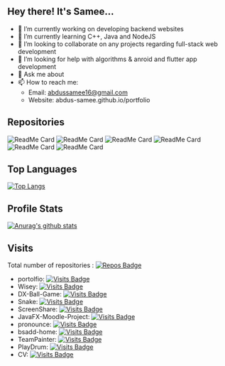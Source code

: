 ## Hey there! It's Samee...

- 🔭 I’m currently working on developing backend websites
- 🌱 I’m currently learning C++, Java and NodeJS
- 👯 I’m looking to collaborate on any projects regarding full-stack web development
- 🤔 I’m looking for help with algorithms & anroid and flutter app development
- 💬 Ask me about 
- 📫 How to reach me: 
     - Email: abdussamee16@gmail.com
     - Website: abdus-samee.github.io/portfolio
      
## Repositories
![ReadMe Card](https://github-readme-stats.vercel.app/api/pin/?username=Abdus-Samee&repo=portfolio&theme=dark)
![ReadMe Card](https://github-readme-stats.vercel.app/api/pin/?username=Abdus-Samee&repo=Wisey&theme=dark)
![ReadMe Card](https://github-readme-stats.vercel.app/api/pin/?username=Abdus-Samee&repo=ScreenShare&theme=dark)
![ReadMe Card](https://github-readme-stats.vercel.app/api/pin/?username=Abdus-Samee&repo=JavaFX-Moodle-Project&theme=dark)
![ReadMe Card](https://github-readme-stats.vercel.app/api/pin/?username=Abdus-Samee&repo=DX-Ball-Game&theme=dark)
![ReadMe Card](https://github-readme-stats.vercel.app/api/pin/?username=Abdus-Samee&repo=pronounce&theme=dark)

## Top Languages
[![Top Langs](https://github-readme-stats.vercel.app/api/top-langs/?username=Abdus-Samee&layout=compact)](https://github.com/anuraghazra/github-readme-stats)

## Profile Stats
[![Anurag's github stats](https://github-readme-stats.vercel.app/api?username=Abdus-Samee&show_icons=true&theme=radical)](https://github.com/anuraghazra/github-readme-stats)

## Visits
Total number of repositories : [![Repos Badge](https://badges.pufler.dev/repos/Abdus-Samee)](https://badges.pufler.dev)
- portolfio: [![Visits Badge](https://badges.pufler.dev/visits/Abdus-Samee/portfolio)](https://github.com/Abdus-Samee/portfolio)
- Wisey: [![Visits Badge](https://badges.pufler.dev/visits/Abdus-Samee/Wisey)](https://github.com/Abdus-Samee/Wisey)
- DX-Ball-Game: [![Visits Badge](https://badges.pufler.dev/visits/Abdus-Samee/DX-Ball-Game)](https://github.com/Abdus-Samee/DX-Ball-Game)
- Snake: [![Visits Badge](https://badges.pufler.dev/visits/Abdus-Samee/DX-Ball-Game)](https://github.com/Abdus-Samee/Snake)
- ScreenShare: [![Visits Badge](https://badges.pufler.dev/visits/Abdus-Samee/ScreenShare)](https://github.com/Abdus-Samee/ScreenShare)
- JavaFX-Moodle-Project: [![Visits Badge](https://badges.pufler.dev/visits/Abdus-Samee/JavaFX-Moodle-Project)](https://github.com/Abdus-Samee/JavaFX-Moodle-Project)
- pronounce: [![Visits Badge](https://badges.pufler.dev/visits/Abdus-Samee/pronounce)](https://github.com/Abdus-Samee/pronounce)
- bsadd-home: [![Visits Badge](https://badges.pufler.dev/visits/Abdus-Samee/bsadd-home)](https://github.com/Abdus-Samee/bsadd-home)
- TeamPainter: [![Visits Badge](https://badges.pufler.dev/visits/Abdus-Samee/TeamPainter)](https://github.com/Abdus-Samee/TeamPainter)
- PlayDrum: [![Visits Badge](https://badges.pufler.dev/visits/Abdus-Samee/PlayDrum)](https://github.com/Abdus-Samee/PlayDrum)
- CV: [![Visits Badge](https://badges.pufler.dev/visits/Abdus-Samee/CV)](https://github.com/Abdus-Samee/CV)

